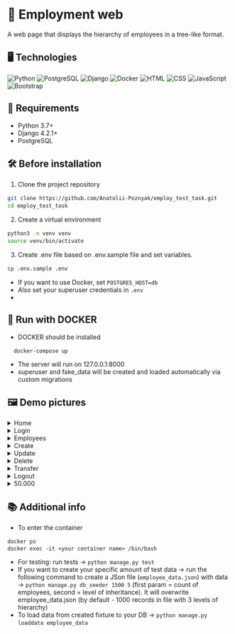 # 💼 Employment web 
A web page that displays the hierarchy of employees in a tree-like format.

## 🖥️ Technologies 
![Python](https://img.shields.io/badge/-Python-blue?style=for-the-badge&logo=python&logoColor=white)
![PostgreSQL](https://img.shields.io/badge/-PostgreSQL-blue?style=for-the-badge&logo=postgresql&logoColor=white)
![Django](https://img.shields.io/badge/-Django-green?style=for-the-badge&logo=django&logoColor=white)
![Docker](https://img.shields.io/badge/-Docker-blue?style=for-the-badge&logo=docker&logoColor=white)
![HTML](https://img.shields.io/badge/-HTML-orange?style=for-the-badge&logo=html5&logoColor=white)
![CSS](https://img.shields.io/badge/-CSS-blue?style=for-the-badge&logo=css3&logoColor=white)
![JavaScript](https://img.shields.io/badge/-JavaScript-yellow?style=for-the-badge&logo=javascript&logoColor=white)
![Bootstrap](https://img.shields.io/badge/-Bootstrap-purple?style=for-the-badge&logo=bootstrap&logoColor=white)

## 📝 Requirements

- Python 3.7+
- Django 4.2.1+
- PostgreSQL

## 🛠 Before installation
1. Clone the project repository

```bash
git clone https://github.com/Anatolii-Poznyak/employ_test_task.git
cd employ_test_task
```
2. Create a virtual environment
```bash
python3 -m venv venv
source venv/bin/activate
```

3. Create .env file based on .env.sample file and set variables.

```bash
cp .env.sample .env
```

- If you want to use Docker, set `POSTGRES_HOST=db` 
- Also set your superuser credentials in `.env`
- 
## 🐳 Run with DOCKER
- DOCKER should be installed

```shell
  docker-compose up
```
- The server will run on 127.0.0.1:8000
- superuser and fake_data will be created and loaded automatically via custom migrations 

## 🖼 Demo pictures
<details>
  <summary>Home</summary>

  ![tree](static/demo/tree.png)
</details>
<details>
  <summary>Login</summary>

  ![login](static/demo/login.png)
</details>
<details>
  <summary>Employees</summary>

  ![employees](static/demo/filter.png)
</details>
<details>
  <summary>Create</summary>

  ![create](static/demo/create.png)
</details>
<details>
  <summary>Update</summary>

  ![update](static/demo/update.png)
</details>
<details>
  <summary>Delete</summary>

  ![delete](static/demo/delete.png)
</details>
<details>
  <summary>Transfer</summary>

  ![transfer](static/demo/transfer.png)
</details>
<details>
  <summary>Logout</summary>

  ![logout](static/demo/logout.png)
</details>
<details>
  <summary>50.000</summary>

  ![Fixture](static/demo/fixtura.png)
</details>

## 📚 Additional info
- To enter the container
```shell
docker ps
docker exec -it <your container name> /bin/bash
```
- For testing: run tests -> `python manage.py test`
- If you want to create your specific amount of test data -> run the following command to create a JSon file (`employee_data.json`) with data -> `python manage.py db_seeder 1500 5` (first param = count of employees, second = level of inheritance). It will overwrite employee_data.json (by default - 1000 records in file with 3 levels of hierarchy)
- To load data from created fixture to your DB -> `python manage.py loaddata employee_data`
